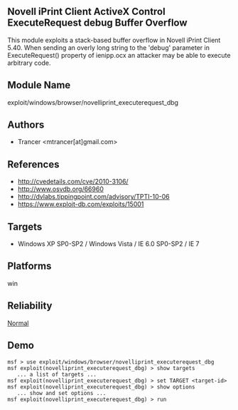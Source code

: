 ## Novell iPrint Client ActiveX Control ExecuteRequest debug Buffer Overflow

This module exploits a stack-based buffer overflow in Novell 
iPrint Client 5.40. When sending an overly long string to 
the 'debug' parameter in ExecuteRequest() property of 
ienipp.ocx an attacker may be able to execute arbitrary 
code.


## Module Name
exploit/windows/browser/novelliprint_executerequest_dbg

## Authors
* Trancer <mtrancer[at]gmail.com>


## References
* http://cvedetails.com/cve/2010-3106/
* http://www.osvdb.org/66960
* http://dvlabs.tippingpoint.com/advisory/TPTI-10-06
* https://www.exploit-db.com/exploits/15001



## Targets
* Windows XP SP0-SP2 / Windows Vista / IE 6.0 SP0-SP2 / IE 7


## Platforms
win

## Reliability
[Normal](https://github.com/rapid7/metasploit-framework/wiki/Exploit-Ranking)

## Demo

```
msf > use exploit/windows/browser/novelliprint_executerequest_dbg
msf exploit(novelliprint_executerequest_dbg) > show targets
   ... a list of targets ...
msf exploit(novelliprint_executerequest_dbg) > set TARGET <target-id>
msf exploit(novelliprint_executerequest_dbg) > show options
   ... show and set options ...
msf exploit(novelliprint_executerequest_dbg) > run
```
    
    
